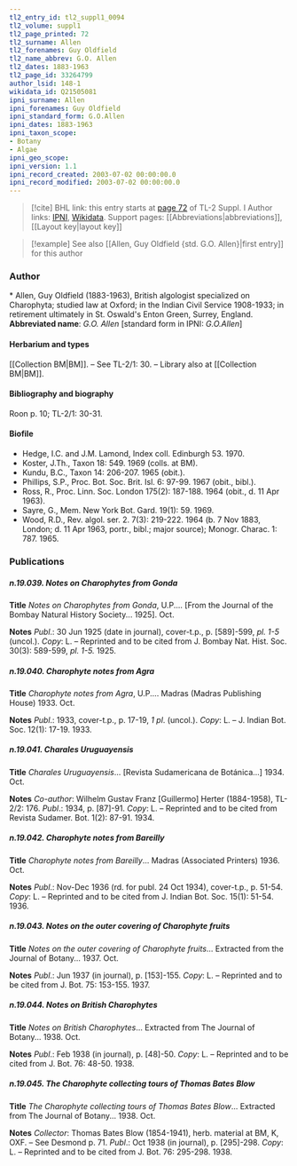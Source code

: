 ```yaml
---
tl2_entry_id: tl2_suppl1_0094
tl2_volume: suppl1
tl2_page_printed: 72
tl2_surname: Allen
tl2_forenames: Guy Oldfield
tl2_name_abbrev: G.O. Allen
tl2_dates: 1883-1963
tl2_page_id: 33264799
author_lsid: 148-1
wikidata_id: Q21505081
ipni_surname: Allen
ipni_forenames: Guy Oldfield
ipni_standard_form: G.O.Allen
ipni_dates: 1883-1963
ipni_taxon_scope: 
- Botany
- Algae
ipni_geo_scope: 
ipni_version: 1.1
ipni_record_created: 2003-07-02 00:00:00.0
ipni_record_modified: 2003-07-02 00:00:00.0
---
```


> [!cite] BHL link: this entry starts at [page 72](https://www.biodiversitylibrary.org/page/33264799) of TL-2 Suppl. I
> Author links: [IPNI](https://www.ipni.org/a/148-1), [Wikidata](https://www.wikidata.org/wiki/Q21505081). Support pages: [[Abbreviations|abbreviations]], [[Layout key|layout key]]

> [!example] See also [[Allen, Guy Oldfield {std. G.O. Allen}|first entry]] for this author

### Author

\* Allen, Guy Oldfield (1883-1963), British algologist specialized on Charophyta; studied law at Oxford; in the Indian Civil Service 1908-1933; in retirement ultimately in St. Oswald's Enton Green, Surrey, England. 
**Abbreviated name**: *G.O. Allen* \[standard form in IPNI: *G.O.Allen*\]

#### Herbarium and types

[[Collection BM|BM]]. – See TL-2/1: 30. – Library also at [[Collection BM|BM]].

#### Bibliography and biography

Roon p. 10; TL-2/1: 30-31.

#### Biofile

- Hedge, I.C. and J.M. Lamond, Index coll. Edinburgh 53. 1970.
- Koster, J.Th., Taxon 18: 549. 1969 (colls. at BM).
- Kundu, B.C., Taxon 14: 206-207. 1965 (obit.).
- Phillips, S.P., Proc. Bot. Soc. Brit. Isl. 6: 97-99. 1967 (obit., bibl.).
- Ross, R., Proc. Linn. Soc. London 175(2): 187-188. 1964 (obit., d. 11 Apr 1963).
- Sayre, G., Mem. New York Bot. Gard. 19(1): 59. 1969.
- Wood, R.D., Rev. algol. ser. 2. 7(3): 219-222. 1964 (b. 7 Nov 1883, London; d. 11 Apr 1963, portr., bibl.; major source); Monogr. Charac. 1: 787. 1965.

### Publications

##### n.19.039. Notes on Charophytes from Gonda

**Title**
*Notes on Charophytes from Gonda*, U.P.... \[From the Journal of the Bombay Natural History Society... 1925\]. Oct.

**Notes**
*Publ*.: 30 Jun 1925 (date in journal), cover-t.p., p. \[589\]-599, *pl. 1-5* (uncol.). *Copy*: L. – Reprinted and to be cited from J. Bombay Nat. Hist. Soc. 30(3): 589-599, *pl. 1-5.* 1925.

##### n.19.040. Charophyte notes from Agra

**Title**
*Charophyte notes from Agra*, U.P.... Madras (Madras Publishing House) 1933. Oct.

**Notes**
*Publ*.: 1933, cover-t.p., p. 17-19, *1 pl*. (uncol.). *Copy*: L. – J. Indian Bot. Soc. 12(1): 17-19. 1933.

##### n.19.041. Charales Uruguayensis

**Title**
*Charales Uruguayensis*... \[Revista Sudamericana de Botánica...\] 1934. Oct.

**Notes**
*Co-author*: Wilhelm Gustav Franz \[Guillermo\] Herter (1884-1958), TL-2/2: 176.
*Publ*.: 1934, p. \[87\]-91. *Copy*: L. – Reprinted and to be cited from Revista Sudamer. Bot. 1(2): 87-91. 1934.

##### n.19.042. Charophyte notes from Bareilly

**Title**
*Charophyte notes from Bareilly*... Madras (Associated Printers) 1936. Oct.

**Notes**
*Publ*.: Nov-Dec 1936 (rd. for publ. 24 Oct 1934), cover-t.p., p. 51-54. *Copy*: L. – Reprinted and to be cited from J. Indian Bot. Soc. 15(1): 51-54. 1936.

##### n.19.043. Notes on the outer covering of Charophyte fruits

**Title**
*Notes on the outer covering of Charophyte fruits*... Extracted from the Journal of Botany... 1937. Oct.

**Notes**
*Publ*.: Jun 1937 (in journal), p. \[153\]-155. *Copy*: L. – Reprinted and to be cited from J. Bot. 75: 153-155. 1937.

##### n.19.044. Notes on British Charophytes

**Title**
*Notes on British Charophytes*... Extracted from The Journal of Botany... 1938. Oct.

**Notes**
*Publ*.: Feb 1938 (in journal), p. \[48\]-50. *Copy*: L. – Reprinted and to be cited from J. Bot. 76: 48-50. 1938.

##### n.19.045. The Charophyte collecting tours of Thomas Bates Blow

**Title**
*The Charophyte collecting tours of Thomas Bates Blow*... Extracted from The Journal of Botany... 1938. Oct.

**Notes**
*Collector*: Thomas Bates Blow (1854-1941), herb. material at BM, K, OXF. – See Desmond p. 71.
*Publ*.: Oct 1938 (in journal), p. \[295\]-298. *Copy*: L. – Reprinted and to be cited from J. Bot. 76: 295-298. 1938.

